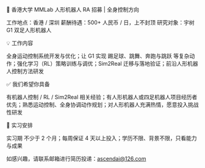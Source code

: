 🚀 香港大学 MMLab 人形机器人 RA 招募 | 全身控制方向

工作地点：香港 / 深圳
薪酬待遇：500+ 人民币 / 日，上不封顶
研究对象：宇树 G1 双足人形机器人

💡 工作内容

全身运动控制系统开发与优化；让 G1 实现 踢足球、跳舞、奔跑与跳跃 等复杂动作；强化学习（RL）策略训练与调优；Sim2Real 迁移与落地验证；前沿人形机器人控制方法研发

✅ 我们希望你具备

有机器人控制 / RL / Sim2Real 相关经验；有人形机器人或四足机器人项目经历者优先；熟悉运动控制、全身协调动作规划；对人形机器人充满热情，愿意投入挑战性研发

📅 实习安排

实习期 不少于 2 个月；每周保证 4 天以上投入；学历不限、背景不限，只看能力与成果

如感兴趣，请联系邮箱进行简历投递：ascendai@126.com
